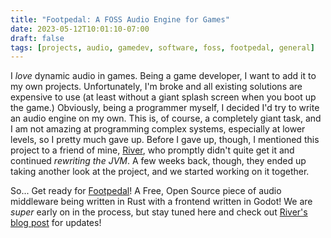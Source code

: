 ```yaml
---
title: "Footpedal: A FOSS Audio Engine for Games"
date: 2023-05-12T10:01:10-07:00
draft: false
tags: [projects, audio, gamedev, software, foss, footpedal, general]
---
```


I *love* dynamic audio in games. Being a game developer, I want to add it to my
own projects. Unfortunately, I'm broke and all existing solutions are expensive
to use (at least without a giant splash screen when you boot up the game.)
Obviously, being a programmer myself, I decided I'd try to write an audio
engine on my own. This is, of course, a completely giant task, and I am not
amazing at programming complex systems, especially at lower levels, so I
pretty much gave up. Before I gave up, though, I mentioned this project to a
friend of mine, [River](https://visu.do), who promptly didn't quite get it
and continued *rewriting the JVM*. A few weeks back, though, they ended up
taking another look at the project, and we started working on it together.

So... Get ready for [Footpedal](https://github.com/skrekhere/footpedal-meta)!
A Free, Open Source piece of audio middleware being written in Rust with a
frontend written in Godot! We are *super* early on in the process, but stay
tuned here and check out
[River's blog post](http://visu.do/2023/05/08/FootPedal-A-new-beginning/) for
updates!
